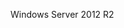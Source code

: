 <Token xmlns:xlink="http://www.w3.org/1999/xlink">Windows Server 2012 R2</Token>

<!--HONumber=Mar16_HO1-->


